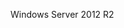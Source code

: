 <Token xmlns:xlink="http://www.w3.org/1999/xlink">Windows Server 2012 R2</Token>

<!--HONumber=Mar16_HO1-->


